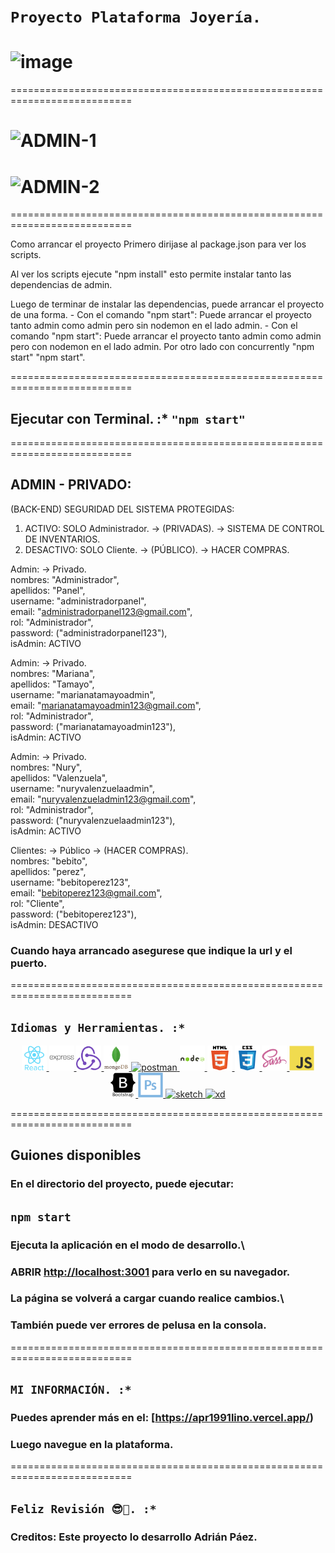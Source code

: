 # `Proyecto Plataforma Joyería.`

# ![image](https://user-images.githubusercontent.com/54821048/236281074-bc6f392e-594a-41cd-8589-b0601e6b528e.png)

===========================================================================

# ![ADMIN-1](https://user-images.githubusercontent.com/54821048/235185771-7e18a716-c299-428a-8c23-858ce97b290d.png)

# ![ADMIN-2](https://user-images.githubusercontent.com/54821048/235185986-0228786f-40ab-4847-93e8-630f11806ace.png)

===========================================================================

Como arrancar el proyecto Primero dirijase al package.json para ver los scripts.

Al ver los scripts ejecute "npm install" esto permite instalar tanto las dependencias de admin.

Luego de terminar de instalar las dependencias, puede arrancar el proyecto de una forma. - Con el comando "npm start": Puede arrancar el proyecto tanto admin como admin pero sin nodemon en el lado admin. - Con el comando "npm start": Puede arrancar el proyecto tanto admin como admin pero con nodemon en el lado admin. Por otro lado con concurrently "npm start" "npm start".

===========================================================================

## Ejecutar con Terminal. :\* `"npm start"`

===========================================================================

## ADMIN - PRIVADO:

(BACK-END) SEGURIDAD DEL SISTEMA PROTEGIDAS: <br />

1. ACTIVO: SOLO Administrador. -> (PRIVADAS). -> SISTEMA DE CONTROL DE INVENTARIOS. <br />
2. DESACTIVO: SOLO Cliente. -> (PÚBLICO). -> HACER COMPRAS. <br />

Admin: -> Privado. <br />
nombres: "Administrador", <br />
apellidos: "Panel", <br />
username: "administradorpanel", <br />
email: "administradorpanel123@gmail.com", <br />
rol: "Administrador", <br />
password: ("administradorpanel123"), <br />
isAdmin: ACTIVO <br />

Admin: -> Privado. <br />
nombres: "Mariana", <br />
apellidos: "Tamayo", <br />
username: "marianatamayoadmin", <br />
email: "marianatamayoadmin123@gmail.com", <br />
rol: "Administrador", <br />
password: ("marianatamayoadmin123"), <br />
isAdmin: ACTIVO <br />

Admin: -> Privado. <br />
nombres: "Nury", <br />
apellidos: "Valenzuela", <br />
username: "nuryvalenzuelaadmin", <br />
email: "nuryvalenzueladmin123@gmail.com", <br />
rol: "Administrador", <br />
password: ("nuryvalenzuelaadmin123"), <br />
isAdmin: ACTIVO <br />

Clientes: -> Público -> (HACER COMPRAS).<br />
nombres: "bebito", <br />
apellidos: "perez", <br />
username: "bebitoperez123", <br />
email: "bebitoperez123@gmail.com", <br />
rol: "Cliente", <br />
password: ("bebitoperez123"), <br />
isAdmin: DESACTIVO <br />

### Cuando haya arrancado asegurese que indique la url y el puerto.

===========================================================================

## `Idiomas y Herramientas. :*`

<p align="center">
<a href="https://reactjs.org/" target="_blank" rel="noreferrer">
  <img src="https://raw.githubusercontent.com/devicons/devicon/master/icons/react/react-original-wordmark.svg" alt="react" width="40" height="40"/>
</a>
<a href="https://expressjs.com" target="_blank" rel="noreferrer">
  <img src="https://raw.githubusercontent.com/devicons/devicon/master/icons/express/express-original-wordmark.svg" alt="express" width="40" height="40"/>
</a>
<a href="https://redux.js.org" target="_blank" rel="noreferrer">
  <img src="https://raw.githubusercontent.com/devicons/devicon/master/icons/redux/redux-original.svg" alt="redux" width="40" height="40"/>
</a>
<a href="https://www.mongodb.com/" target="_blank" rel="noreferrer">
  <img src="https://raw.githubusercontent.com/devicons/devicon/master/icons/mongodb/mongodb-original-wordmark.svg" alt="mongodb" width="40" height="40"/>
</a>
<a href="https://postman.com" target="_blank" rel="noreferrer">
  <img src="https://www.vectorlogo.zone/logos/getpostman/getpostman-icon.svg" alt="postman" width="40" height="40"/>
</a>
<a href="https://nodejs.org" target="_blank" rel="noreferrer">
  <img src="https://raw.githubusercontent.com/devicons/devicon/master/icons/nodejs/nodejs-original-wordmark.svg" alt="nodejs" width="40" height="40"/>
</a>
<a href="https://www.w3.org/html/" target="_blank" rel="noreferrer">
  <img src="https://raw.githubusercontent.com/devicons/devicon/master/icons/html5/html5-original-wordmark.svg" alt="html5" width="40" height="40"/>
</a>
<a href="https://www.w3schools.com/css/" target="_blank" rel="noreferrer">
  <img src="https://raw.githubusercontent.com/devicons/devicon/master/icons/css3/css3-original-wordmark.svg" alt="css3" width="40" height="40"/>
</a>
<a href="https://sass-lang.com" target="_blank" rel="noreferrer">
  <img src="https://raw.githubusercontent.com/devicons/devicon/master/icons/sass/sass-original.svg" alt="sass" width="40" height="40"/>
</a>
<a href="https://developer.mozilla.org/en-US/docs/Web/JavaScript" target="_blank" rel="noreferrer">
  <img src="https://raw.githubusercontent.com/devicons/devicon/master/icons/javascript/javascript-original.svg" alt="javascript" width="40" height="40"/>
</a>
<a href="https://getbootstrap.com" target="_blank" rel="noreferrer">
  <img src="https://raw.githubusercontent.com/devicons/devicon/master/icons/bootstrap/bootstrap-plain-wordmark.svg" alt="bootstrap" width="40" height="40"/>
</a>
<a href="https://www.photoshop.com/en" target="_blank" rel="noreferrer">
  <img src="https://raw.githubusercontent.com/devicons/devicon/master/icons/photoshop/photoshop-line.svg" alt="photoshop" width="40" height="40"/>
</a>
<a href="https://www.sketch.com/" target="_blank" rel="noreferrer">
  <img src="https://www.vectorlogo.zone/logos/sketchapp/sketchapp-icon.svg" alt="sketch" width="40" height="40"/>
</a>
<a href="https://www.adobe.com/products/xd.html" target="_blank" rel="noreferrer">
  <img src="https://cdn.worldvectorlogo.com/logos/adobe-xd.svg" alt="xd" width="40" height="40"/>
</a>
</p>

===========================================================================

## Guiones disponibles

### En el directorio del proyecto, puede ejecutar:

## `npm start`

### Ejecuta la aplicación en el modo de desarrollo.\

### ABRIR [http://localhost:3001](http://localhost:3001) para verlo en su navegador.

### La página se volverá a cargar cuando realice cambios.\

### También puede ver errores de pelusa en la consola.

===========================================================================

## `MI INFORMACIÓN. :*`

### Puedes aprender más en el: [https://apr1991lino.vercel.app/)

### Luego navegue en la plataforma.

===========================================================================

## `Feliz Revisión 😎🤞. :*`

### Creditos: Este proyecto lo desarrollo Adrián Páez.
